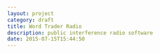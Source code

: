 ```yaml
---
layout: project
category: draft
title: Word Trader Radio
description: public interference radio software
date: 2015-07-15T15:44:50
---
```

